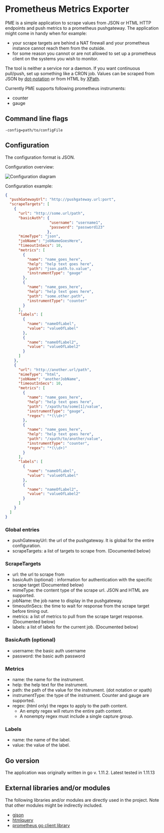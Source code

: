 # Prometheus Metrics Exporter

PME is a simple application to scrape values from JSON or HTML HTTP endpoints and push metrics to a prometheus 
pushgateway.
The application might come in handy when for example:
- your scrape targets are behind a NAT firewall and your prometheus instance cannot reach them from the outside.
- for some reason you cannot or are not allowed to set up a prometheus client on the systems you wish to monitor.

The tool is neither a service nor a daemon. If you want continuous pull/push, set up something like a CRON job.
Values can be scraped from JSON by [dot-notation](https://docs.oracle.com/en/database/oracle/oracle-database/12.2/adjsn/simple-dot-notation-access-to-json-data.html#GUID-7249417B-A337-4854-8040-192D5CEFD576)
 or from HTML by [XPath](https://en.wikipedia.org/wiki/XPath).

Currently PME supports following prometheus instruments:
 - counter
 - gauge

## Command line flags
`-config=path/to/configFile`

## Configuration
The configuration format is JSON.

Configuration overview:

![Configuration diagram](http://www.plantuml.com/plantuml/proxy?cache=no&src=https://raw.githubusercontent.com/ndlarsen/prometheus-metrics-exporter/master/docs/configuration_overview.puml)

Configuration example:

```json
{
  "pushGatewayUrl": "http://pushgateway.url:port",
  "scrapeTargets": [
    {
      "url": "http://some.url/path",
      "basicAuth": {
                    "username": "username1",
                    "password": "password123"
                   },
      "mimeType": "json",
      "jobName": "jobNameGoesHere",
      "timeoutInSecs": 10,
      "metrics": [
        {
          "name": "name_goes_here",
          "help": "help text goes here",
          "path": "json.path.to.value",
          "instrumentType": "gauge"
        },
        {
          "name": "name_goes_here",
          "help": "help text goes here",
          "path": "some.other.path",
          "instrumentType": "counter"
        }
      ],
      "labels": [
        {
          "name": "nameOfLabel",
          "value": "valueOfLabel"
        },
        {
          "name": "nameOfLabel2",
          "value": "valueOfLabel2"
        }
      ]
    },
    {
      "url": "http://another.url/path",
      "mimeType": "html",
      "jobName": "anotherJobName",
      "timeoutInSecs": 10,
      "metrics": [
        {
          "name": "name_goes_here",
          "help": "help text goes here",
          "path": "/xpath/to/some[1]/value",
          "instrumentType": "gauge",
          "regex": "*(\\d+)"
        },
        {
          "name": "name_goes_here",
          "help": "help text goes here",
          "path": "/xpath/to/another/value",
          "instrumentType": "counter",
          "regex": "*(\\d+)"
        }
      ],
      "labels": [
        {
          "name": "nameOfLabel",
          "value": "valueOfLabel"
        },
        {
          "name": "nameOfLabel2",
          "value": "valueOfLabel2"
        }
      ]
    }
  ]
}
```
### Global entries
- pushGatewayUrl: the url of the pushgateway. It is global for the entire configuration.
- scrapeTargets: a list of targets to scrape from. (Documented below)

### ScrapeTargets
- url: the url to scrape from
- basicAuth (optional) : information for authentication with the specific scrape target (Documented below)
- mimeType: the content type of the scrape url. JSON and HTML are supported.
- jobName: the job name to display in the pushgateway.
- timeoutInSecs: the time to wait for response from the scrape target before timing out.
- metrics: a list of metrics to pull from the scrape target response. (Documented below)
- labels: a list of labels for the current job. (Documented below)

### BasicAuth (optional)
- username: the basic auth username
- password: the basic auth password

### Metrics
- name: the name for the instrument.
- help: the help text for the instrument.
- path: the path of the value for the instrument. (dot notation or xpath)
- instrumentType: the type of the instrument. Counter and gauge are supported.
- regex: (html only) the regex to apply to the path content.
  - An empty regex will return the entire path content.
  - A nonempty regex must include a single capture group. 

### Labels
- name: the name of the label.
- value: the value of the label.

## Go version
The application was originally written in go v. 1.11.2. Latest tested in 1.11.13

## External libraries and/or modules
The following libraries and/or modules are directly used in the project.
Note that other modules might be indirectly included. 

- [gjson](https://github.com/tidwall/gjson)
- [htmlquery](https://github.com/antchfx/htmlquery)
- [prometheus go client library](https://github.com/prometheus/client_golang)
